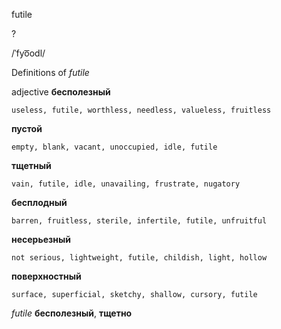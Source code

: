 futile

?

/ˈfyo͞odl/

Definitions of _futile_

adjective
**бесполезный**

    useless, futile, worthless, needless, valueless, fruitless
**пустой**

    empty, blank, vacant, unoccupied, idle, futile
**тщетный**

    vain, futile, idle, unavailing, frustrate, nugatory
**бесплодный**

    barren, fruitless, sterile, infertile, futile, unfruitful
**несерьезный**

    not serious, lightweight, futile, childish, light, hollow
**поверхностный**

    surface, superficial, sketchy, shallow, cursory, futile

_futile_
**бесполезный**, **тщетно**